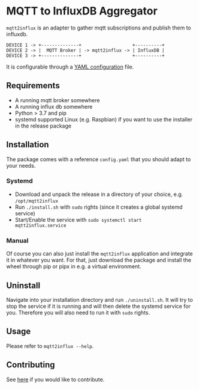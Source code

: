 # MQTT to InfluxDB Aggregator

`mqtt2influx` is an adapter to gather mqtt subscriptions and publish them to influxdb.

```
DEVICE 1 -> +--------------+                   +----------+
DEVICE 2 -> |  MQTT Broker | -> mqtt2influx -> | InfluxDB |
DEVICE 3 -> +--------------+                   +----------+
```

It is configurable through a [YAML configuration](docs/reference.yaml) file.

## Requirements
- A running mqtt broker somewhere
- A running influx db somewhere
- Python > 3.7 and pip
- systemd supported Linux (e.g. Raspbian) if you want to use the installer in the release package

## Installation

The package comes with a reference `config.yaml` that you should adapt to your needs.

### Systemd

- Download and unpack the release in a directory of your choice, e.g. `/opt/mqtt2influx`
- Run `./install.sh` with `sudo` rights (since it creates a global systemd service)
- Start/Enable the service with `sudo systemctl start mqtt2influx.service`

### Manual

Of course you can also just install the `mqtt2influx` application and integrate it in whatever you want. For that, just download the package and install the wheel through
pip or pipx in e.g. a virtual environment.

## Uninstall

Navigate into your installation directory and run `./uninstall.sh`.
It will try to stop the service if it is running and will then delete the systemd service for you. Therefore you will also need to run it with `sudo` rights.

## Usage

Please refer to `mqtt2influx --help`.

## Contributing

See [here](CONTRIBUTING.md) if you would like to contribute. 
